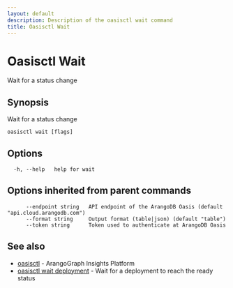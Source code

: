 ```yaml
---
layout: default
description: Description of the oasisctl wait command
title: Oasisctl Wait
---
```

# Oasisctl Wait

Wait for a status change

## Synopsis

Wait for a status change

```
oasisctl wait [flags]
```

## Options

```
  -h, --help   help for wait
```

## Options inherited from parent commands

```
      --endpoint string   API endpoint of the ArangoDB Oasis (default "api.cloud.arangodb.com")
      --format string     Output format (table|json) (default "table")
      --token string      Token used to authenticate at ArangoDB Oasis
```

## See also

* [oasisctl](oasisctl-options.html)	 - ArangoGraph Insights Platform
* [oasisctl wait deployment](oasisctl-wait-deployment.html)	 - Wait for a deployment to reach the ready status

